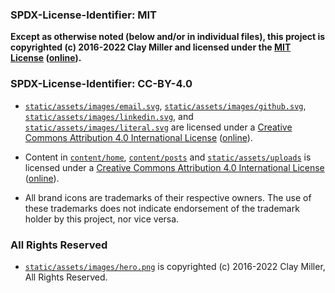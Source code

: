 ### SPDX-License-Identifier: MIT

**Except as otherwise noted (below and/or in individual files), this project is copyrighted (c) 2016-2022 Clay Miller and licensed under the [MIT License](LICENSE-MIT) ([online](https://opensource.org/licenses/MIT)).**

### SPDX-License-Identifier: CC-BY-4.0

- [`static/assets/images/email.svg`](static/assets/images/email.svg), [`static/assets/images/github.svg`](static/assets/images/github.svg), [`static/assets/images/linkedin.svg`](static/assets/images/linkedin.svg), and [`static/assets/images/literal.svg`](static/assets/images/literal.svg) are licensed under a [Creative Commons Attribution 4.0 International License](LICENSE-CC-BY-4.0) ([online](https://creativecommons.org/licenses/by/4.0/legalcode)).

- Content in [`content/home`](content/home), [`content/posts`](content/posts) and [`static/assets/uploads`](static/assets/uploads) is licensed under a [Creative Commons Attribution 4.0 International License](LICENSE-CC-BY-4.0) ([online](https://creativecommons.org/licenses/by/4.0/legalcode)).

- All brand icons are trademarks of their respective owners. The use of these trademarks does not indicate endorsement of the trademark holder by this project, nor vice versa.

### All Rights Reserved

- [`static/assets/images/hero.png`](static/assets/images/hero.png) is copyrighted (c) 2016-2022 Clay Miller, All Rights Reserved.
